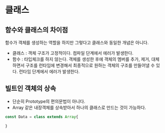 # 클래스

## 함수와 클래스의 차이점

함수가 객체를 생성하는 역할을 하지만 그렇다고 클래스와 동일한 개념은 아니다. 

- 클래스 : 객체 구조가 고정적이다. 컴파일 단계에서 에러가 발생한다.
- 함수 : 타입체크를 하지 않는다. 객체를 생성한 후에 객체의 멤버를 추가, 제거, 대체하면서 구조를 런타임에 변경해서 최종적으로 원하는 객체의 구조를 만들어낼 수 있다. 런타임 단계에서 에러가 발생한다. 



## 빌트인 객체의 상속

- 단순히 Prototype의 편의문법이 아니다. 
- Array 같은 내장객체를 상속받아서 하나의 클래스로 만드는 것이 가능하다.

```javascript
const Data = class extends Array{
    
}
```

